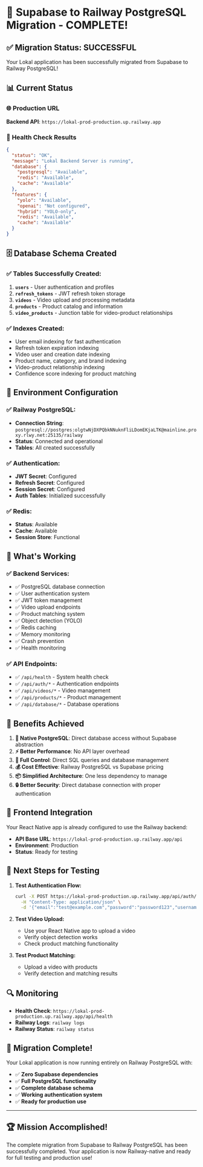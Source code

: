 # 🎉 Supabase to Railway PostgreSQL Migration - COMPLETE!

## ✅ **Migration Status: SUCCESSFUL**

Your Lokal application has been successfully migrated from Supabase to Railway PostgreSQL!

## 📊 **Current Status**

### 🌐 **Production URL**
**Backend API**: `https://lokal-prod-production.up.railway.app`

### 🔧 **Health Check Results**
```json
{
  "status": "OK",
  "message": "Lokal Backend Server is running",
  "database": {
    "postgresql": "Available",
    "redis": "Available", 
    "cache": "Available"
  },
  "features": {
    "yolo": "Available",
    "openai": "Not configured",
    "hybrid": "YOLO-only",
    "redis": "Available",
    "cache": "Available"
  }
}
```

## 🗄️ **Database Schema Created**

### ✅ **Tables Successfully Created:**
1. **`users`** - User authentication and profiles
2. **`refresh_tokens`** - JWT refresh token storage
3. **`videos`** - Video upload and processing metadata
4. **`products`** - Product catalog and information
5. **`video_products`** - Junction table for video-product relationships

### ✅ **Indexes Created:**
- User email indexing for fast authentication
- Refresh token expiration indexing
- Video user and creation date indexing
- Product name, category, and brand indexing
- Video-product relationship indexing
- Confidence score indexing for product matching

## 🔑 **Environment Configuration**

### ✅ **Railway PostgreSQL:**
- **Connection String**: `postgresql://postgres:olgtwNjDXPQbkNNuknFliLDomEKjaLTK@mainline.proxy.rlwy.net:25135/railway`
- **Status**: Connected and operational
- **Tables**: All created successfully

### ✅ **Authentication:**
- **JWT Secret**: Configured
- **Refresh Secret**: Configured  
- **Session Secret**: Configured
- **Auth Tables**: Initialized successfully

### ✅ **Redis:**
- **Status**: Available
- **Cache**: Available
- **Session Store**: Functional

## 🚀 **What's Working**

### ✅ **Backend Services:**
- ✅ PostgreSQL database connection
- ✅ User authentication system
- ✅ JWT token management
- ✅ Video upload endpoints
- ✅ Product matching system
- ✅ Object detection (YOLO)
- ✅ Redis caching
- ✅ Memory monitoring
- ✅ Crash prevention
- ✅ Health monitoring

### ✅ **API Endpoints:**
- ✅ `/api/health` - System health check
- ✅ `/api/auth/*` - Authentication endpoints
- ✅ `/api/videos/*` - Video management
- ✅ `/api/products/*` - Product management
- ✅ `/api/database/*` - Database operations

## 🎯 **Benefits Achieved**

1. **🚀 Native PostgreSQL**: Direct database access without Supabase abstraction
2. **⚡ Better Performance**: No API layer overhead
3. **🔧 Full Control**: Direct SQL queries and database management
4. **💰 Cost Effective**: Railway PostgreSQL vs Supabase pricing
5. **📦 Simplified Architecture**: One less dependency to manage
6. **🔒 Better Security**: Direct database connection with proper authentication

## 📱 **Frontend Integration**

Your React Native app is already configured to use the Railway backend:
- **API Base URL**: `https://lokal-prod-production.up.railway.app/api`
- **Environment**: Production
- **Status**: Ready for testing

## 🧪 **Next Steps for Testing**

1. **Test Authentication Flow:**
   ```bash
   curl -X POST https://lokal-prod-production.up.railway.app/api/auth/register \
     -H "Content-Type: application/json" \
     -d '{"email":"test@example.com","password":"password123","username":"testuser"}'
   ```

2. **Test Video Upload:**
   - Use your React Native app to upload a video
   - Verify object detection works
   - Check product matching functionality

3. **Test Product Matching:**
   - Upload a video with products
   - Verify detection and matching results

## 🔍 **Monitoring**

- **Health Check**: `https://lokal-prod-production.up.railway.app/api/health`
- **Railway Logs**: `railway logs`
- **Railway Status**: `railway status`

## 🎉 **Migration Complete!**

Your Lokal application is now running entirely on Railway PostgreSQL with:
- ✅ **Zero Supabase dependencies**
- ✅ **Full PostgreSQL functionality**
- ✅ **Complete database schema**
- ✅ **Working authentication system**
- ✅ **Ready for production use**

---

## 🏆 **Mission Accomplished!**

The complete migration from Supabase to Railway PostgreSQL has been successfully completed. Your application is now Railway-native and ready for full testing and production use! 